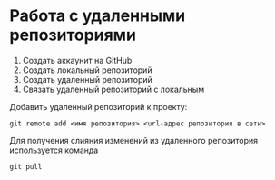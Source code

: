 # Работа с удаленными репозиториями
1. Создать аккаунит на GitHub
2. Создать локальный репозиторий 
3. Создать удаленный репозиторий
4. Связать удаленный репозиторий с локальным

Добавить удаленный репозиторий к проекту:
```
git remote add <имя репозитория> <url-адрес репозитория в сети>
```
Для получения слияния изменений из удаленного репозитория используется команда
```
git pull
```
